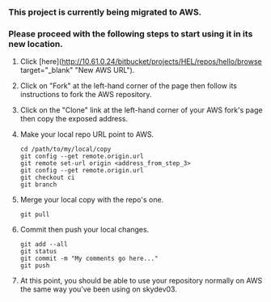 ### This project is currently being migrated to AWS.

### Please proceed with the following steps to start using it in its new location.
1. Click [here](http://10.61.0.24/bitbucket/projects/HEL/repos/hello/browse target="_blank" "New AWS URL").
2. Click on "Fork" at the left-hand corner of the page then follow its instructions to fork the AWS repository.
3. Click on the "Clone" link at the left-hand corner of your AWS fork's page then copy the exposed address.
4. Make your local repo URL point to AWS.

	```
	cd /path/to/my/local/copy
	git config --get remote.origin.url
	git remote set-url origin <address_from_step_3>
	git config --get remote.origin.url
	git checkout ci
	git branch
	```

5. Merge your local copy with the repo's one.

	```
	git pull
	```

6. Commit then push your local changes.

	```
	git add --all
	git status
	git commit -m "My comments go here..."
	git push
	```

7. At this point, you should be able to use your repository normally on AWS the same way you've been using on skydev03.
